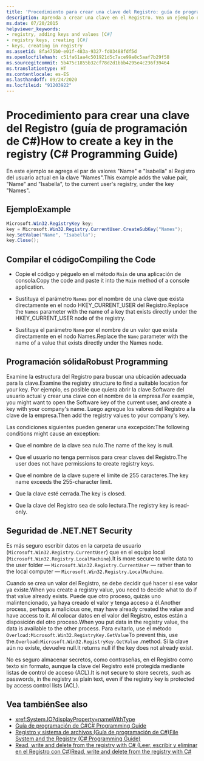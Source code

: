 ```yaml
---
title: 'Procedimiento para crear una clave del Registro: guía de programación de C#'
description: Aprenda a crear una clave en el Registro. Vea un ejemplo de código, las instrucciones de compilación y los recursos adicionales disponibles.
ms.date: 07/20/2015
helpviewer_keywords:
- registry, adding keys and values [C#]
- registry keys, creating [C#]
- keys, creating in registry
ms.assetid: 8fa475b0-e01f-483a-9327-fd03488fdf5d
ms.openlocfilehash: c51fa61aa4c501921d5c7ace99a8c5aaf7b29f58
ms.sourcegitcommit: 5b475c1855b32cf78d2d1bbb4295e4c236f39464
ms.translationtype: HT
ms.contentlocale: es-ES
ms.lasthandoff: 09/24/2020
ms.locfileid: "91203922"
---
```

# <a name="how-to-create-a-key-in-the-registry-c-programming-guide"></a><span data-ttu-id="33e55-104">Procedimiento para crear una clave del Registro (guía de programación de C#)</span><span class="sxs-lookup"><span data-stu-id="33e55-104">How to create a key in the registry (C# Programming Guide)</span></span>

<span data-ttu-id="33e55-105">En este ejemplo se agrega el par de valores "Name" e "Isabella" al Registro del usuario actual en la clave "Names".</span><span class="sxs-lookup"><span data-stu-id="33e55-105">This example adds the value pair, "Name" and "Isabella", to the current user's registry, under the key "Names".</span></span>  
  
## <a name="example"></a><span data-ttu-id="33e55-106">Ejemplo</span><span class="sxs-lookup"><span data-stu-id="33e55-106">Example</span></span>  
  
```csharp  
Microsoft.Win32.RegistryKey key;  
key = Microsoft.Win32.Registry.CurrentUser.CreateSubKey("Names");  
key.SetValue("Name", "Isabella");  
key.Close();  
```  
  
## <a name="compiling-the-code"></a><span data-ttu-id="33e55-107">Compilar el código</span><span class="sxs-lookup"><span data-stu-id="33e55-107">Compiling the Code</span></span>  
  
- <span data-ttu-id="33e55-108">Copie el código y péguelo en el método `Main` de una aplicación de consola.</span><span class="sxs-lookup"><span data-stu-id="33e55-108">Copy the code and paste it into the `Main` method of a console application.</span></span>  
  
- <span data-ttu-id="33e55-109">Sustituya el parámetro `Names` por el nombre de una clave que exista directamente en el nodo HKEY_CURRENT_USER del Registro.</span><span class="sxs-lookup"><span data-stu-id="33e55-109">Replace the `Names` parameter with the name of a key that exists directly under the HKEY_CURRENT_USER node of the registry.</span></span>  
  
- <span data-ttu-id="33e55-110">Sustituya el parámetro `Name` por el nombre de un valor que exista directamente en el nodo Names.</span><span class="sxs-lookup"><span data-stu-id="33e55-110">Replace the `Name` parameter with the name of a value that exists directly under the Names node.</span></span>  
  
## <a name="robust-programming"></a><span data-ttu-id="33e55-111">Programación sólida</span><span class="sxs-lookup"><span data-stu-id="33e55-111">Robust Programming</span></span>  

 <span data-ttu-id="33e55-112">Examine la estructura del Registro para buscar una ubicación adecuada para la clave.</span><span class="sxs-lookup"><span data-stu-id="33e55-112">Examine the registry structure to find a suitable location for your key.</span></span> <span data-ttu-id="33e55-113">Por ejemplo, es posible que quiera abrir la clave Software del usuario actual y crear una clave con el nombre de la empresa.</span><span class="sxs-lookup"><span data-stu-id="33e55-113">For example, you might want to open the Software key of the current user, and create a key with your company's name.</span></span> <span data-ttu-id="33e55-114">Luego agregue los valores del Registro a la clave de la empresa.</span><span class="sxs-lookup"><span data-stu-id="33e55-114">Then add the registry values to your company's key.</span></span>  
  
 <span data-ttu-id="33e55-115">Las condiciones siguientes pueden generar una excepción:</span><span class="sxs-lookup"><span data-stu-id="33e55-115">The following conditions might cause an exception:</span></span>  
  
- <span data-ttu-id="33e55-116">Que el nombre de la clave sea nulo.</span><span class="sxs-lookup"><span data-stu-id="33e55-116">The name of the key is null.</span></span>  
  
- <span data-ttu-id="33e55-117">Que el usuario no tenga permisos para crear claves del Registro.</span><span class="sxs-lookup"><span data-stu-id="33e55-117">The user does not have permissions to create registry keys.</span></span>  
  
- <span data-ttu-id="33e55-118">Que el nombre de la clave supere el límite de 255 caracteres.</span><span class="sxs-lookup"><span data-stu-id="33e55-118">The key name exceeds the 255-character limit.</span></span>  
  
- <span data-ttu-id="33e55-119">Que la clave esté cerrada.</span><span class="sxs-lookup"><span data-stu-id="33e55-119">The key is closed.</span></span>  
  
- <span data-ttu-id="33e55-120">Que la clave del Registro sea de solo lectura.</span><span class="sxs-lookup"><span data-stu-id="33e55-120">The registry key is read-only.</span></span>  
  
## <a name="net-security"></a><span data-ttu-id="33e55-121">Seguridad de .NET</span><span class="sxs-lookup"><span data-stu-id="33e55-121">.NET Security</span></span>  

 <span data-ttu-id="33e55-122">Es más seguro escribir datos en la carpeta de usuario (`Microsoft.Win32.Registry.CurrentUser`) que en el equipo local (`Microsoft.Win32.Registry.LocalMachine`).</span><span class="sxs-lookup"><span data-stu-id="33e55-122">It is more secure to write data to the user folder — `Microsoft.Win32.Registry.CurrentUser` — rather than to the local computer — `Microsoft.Win32.Registry.LocalMachine`.</span></span>  
  
 <span data-ttu-id="33e55-123">Cuando se crea un valor del Registro, se debe decidir qué hacer si ese valor ya existe.</span><span class="sxs-lookup"><span data-stu-id="33e55-123">When you create a registry value, you need to decide what to do if that value already exists.</span></span> <span data-ttu-id="33e55-124">Puede que otro proceso, quizás uno malintencionado, ya haya creado el valor y tenga acceso a él.</span><span class="sxs-lookup"><span data-stu-id="33e55-124">Another process, perhaps a malicious one, may have already created the value and have access to it.</span></span> <span data-ttu-id="33e55-125">Al colocar datos en el valor del Registro, estos están a disposición del otro proceso.</span><span class="sxs-lookup"><span data-stu-id="33e55-125">When you put data in the registry value, the data is available to the other process.</span></span> <span data-ttu-id="33e55-126">Para evitarlo, use el método `Overload:Microsoft.Win32.RegistryKey.GetValue`</span><span class="sxs-lookup"><span data-stu-id="33e55-126">To prevent this, use the.`Overload:Microsoft.Win32.RegistryKey.GetValue`</span></span> <span data-ttu-id="33e55-127">.</span><span class="sxs-lookup"><span data-stu-id="33e55-127">method.</span></span> <span data-ttu-id="33e55-128">Si la clave aún no existe, devuelve null.</span><span class="sxs-lookup"><span data-stu-id="33e55-128">It returns null if the key does not already exist.</span></span>  
  
 <span data-ttu-id="33e55-129">No es seguro almacenar secretos, como contraseñas, en el Registro como texto sin formato, aunque la clave del Registro esté protegida mediante listas de control de acceso (ACL).</span><span class="sxs-lookup"><span data-stu-id="33e55-129">It is not secure to store secrets, such as passwords, in the registry as plain text, even if the registry key is protected by access control lists (ACL).</span></span>  
  
## <a name="see-also"></a><span data-ttu-id="33e55-130">Vea también</span><span class="sxs-lookup"><span data-stu-id="33e55-130">See also</span></span>

- <xref:System.IO?displayProperty=nameWithType>
- [<span data-ttu-id="33e55-131">Guía de programación de C#</span><span class="sxs-lookup"><span data-stu-id="33e55-131">C# Programming Guide</span></span>](../index.md)
- [<span data-ttu-id="33e55-132">Registro y sistema de archivos (Guía de programación de C#)</span><span class="sxs-lookup"><span data-stu-id="33e55-132">File System and the Registry (C# Programming Guide)</span></span>](./index.md)
- [<span data-ttu-id="33e55-133">Read, write and delete from the registry with C# (Leer, escribir y eliminar en el Registro con C#)</span><span class="sxs-lookup"><span data-stu-id="33e55-133">Read, write and delete from the registry with C#</span></span>](https://www.codeproject.com/Articles/3389/Read-write-and-delete-from-registry-with-C)
